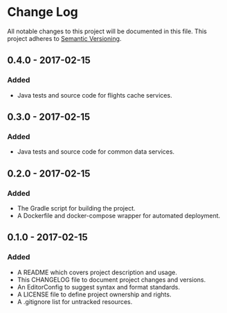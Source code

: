 # Change Log

All notable changes to this project will be documented in this file. This
project adheres to [Semantic Versioning](http://semver.org).

## 0.4.0 - 2017-02-15

### Added

  - Java tests and source code for flights cache services.

## 0.3.0 - 2017-02-15

### Added

  - Java tests and source code for common data services.

## 0.2.0 - 2017-02-15

### Added

  - The Gradle script for building the project.
  - A Dockerfile and docker-compose wrapper for automated deployment.

## 0.1.0 - 2017-02-15

### Added

  - A README which covers project description and usage.
  - This CHANGELOG file to document project changes and versions.
  - An EditorConfig to suggest syntax and format standards.
  - A LICENSE file to define project ownership and rights.
  - A .gitignore list for untracked resources.
